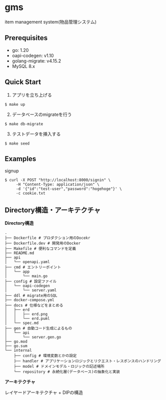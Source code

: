 # gms
item management system(物品管理システム)

## Prerequisites

* go: 1.20
* oapi-codegen: v1.10
* golang-migrate: v4.15.2
* MySQL 8.x

## Quick Start

1. アプリを立ち上げる
```shell
$ make up
```

2. データベースのmigrateを行う

```shell
$ make db-migrate
```

3. テストデータを挿入する

```shell
$ make seed
```

## Examples

signup

```shell
$ curl -X POST "http://localhost:8000/signin" \
     -H "Content-Type: application/json" \
     -d '{"id":"test-user","password":"hogehoge"}' \
     -c cookie.txt
```

## Directory構造・アーキテクチャ

**Directory構造**

```
.
├── Dockerfile # プロダクション用のDocekr
├── Dockerfile.dev # 開発用のDocker
├── Makefile # 便利なコマンドを定義
├── README.md
├── api
│   └── openapi.yaml
├── cmd # エントリーポイント
│   └── app
│       └── main.go
├── config # 設定ファイル
│   └── oapi-codegen
│       └── server.yaml
├── ddl # migrate用のSQL
├── docker-compose.yml
├── docs # 仕様などをまとめる
│   ├── erd
│   │   ├── erd.png
│   │   └── erd.puml
│   └── spec.md
├── gen # 自動コード生成によるもの
│   └── api
│       └── server.gen.go
├── go.mod
├── go.sum
└── internal
    ├── config # 環境変数とかの設定
    ├── handler # アプリケーションロジックとリクエスト・レスポンスのハンドリング
    ├── model # ドメインモデル・ロジックの記述場所
    └── repository # 永続化層(データベース)の抽象化と実装
```

**アーキテクチャ**

レイヤードアーキテクチャ + DIPの構造